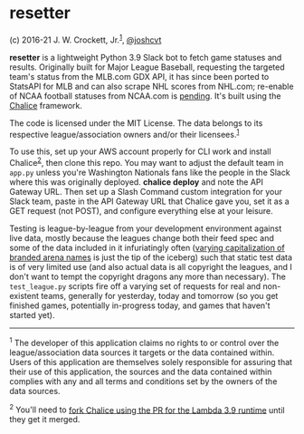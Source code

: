 # resetter

(c) 2016-21 J. W. Crockett, Jr.<sup><a href="#footnote1">1</a></sup>, [@joshcvt](http://twitter.com/joshcvt)

**resetter** is a lightweight Python 3.9 Slack bot to fetch game statuses and results.  Originally built for Major League Baseball, requesting the targeted team's status from the MLB.com GDX API, it has since been ported to StatsAPI for MLB and can also scrape NHL scores from NHL.com; re-enable of NCAA football statuses from NCAA.com is [pending](https://github.com/joshcvt/resetter/issues/4).  It's built using the [Chalice](https://github.com/aws/chalice) framework. 

The code is licensed under the MIT License.  The data belongs to its respective league/association owners and/or their licensees.<sup><a href="#footnote1">1</a></sup>

To use this, set up your AWS account properly for CLI work and install Chalice<sup><a href="#footnote2">2</a></sup>, then clone this repo.  You may want to adjust the default team in `app.py` unless you're Washington Nationals fans like the people in the Slack where this was originally deployed.  **chalice deploy** and note the API Gateway URL.  Then set up a Slash Command custom integration for your Slack team, paste in the API Gateway URL that Chalice gave you, set it as a GET request (not POST), and configure everything else at your leisure.

Testing is league-by-league from your development environment against live data, mostly because the leagues change both their feed spec and some of the data included in it infuriatingly often ([varying capitalization of branded arena names](https://github.com/joshcvt/resetter/commit/3168abde08cabe0be9c979056bd485f52b90f4c4) is just the tip of the iceberg) such that static test data is of very limited use (and also actual data is all copyright the leagues, and I don't want to tempt the copyright dragons any more than necessary). The ```test_league.py``` scripts fire off a varying set of requests for real and non-existent teams, generally for yesterday, today and tomorrow (so you get finished games, potentially in-progress today, and games that haven't started yet).

----
<a name="footnote1"/><sup>1</sup> The developer of this application claims no rights to or control over the league/association data sources it targets or the data contained within. Users of this application are themselves solely responsible for assuring that their use of this application, the sources and the data contained within complies with any and all terms and conditions set by the owners of the data sources.

<a name="footnote2"/><sup>2</sup> You'll need to [fork Chalice using the PR for the Lambda 3.9 runtime](https://github.com/aws/chalice/pull/1793) until they get it merged.
